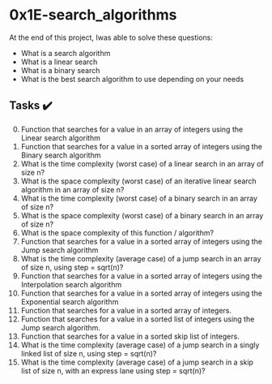 # 0x1E-search_algorithms

At the end of this project, Iwas able to solve these questions:
  
* What is a search algorithm
* What is a linear search
* What is a binary search
* What is the best search algorithm to use depending on your needs

## Tasks :heavy_check_mark:

0. Function that searches for a value in an array of integers using the Linear search algorithm
1. Function that searches for a value in a sorted array of integers using the Binary search algorithm
2. What is the time complexity (worst case) of a linear search in an array of size n?
3. What is the space complexity (worst case) of an iterative linear search algorithm in an array of size n?
4. What is the time complexity (worst case) of a binary search in an array of size n?
5. What is the space complexity (worst case) of a binary search in an array of size n?
6. What is the space complexity of this function / algorithm?
7. Function that searches for a value in a sorted array of integers using the Jump search algorithm
8. What is the time complexity (average case) of a jump search in an array of size n, using step = sqrt(n)?
9. Function that searches for a value in a sorted array of integers using the Interpolation search algorithm
10. Function that searches for a value in a sorted array of integers using the Exponential search algorithm
11. Function that searches for a value in a sorted array of integers.
12. Function that searches for a value in a sorted list of integers using the Jump search algorithm.
13. Function that searches for a value in a sorted skip list of integers.
14. What is the time complexity (average case) of a jump search in a singly  linked list of size n, using step = sqrt(n)?
15. What is the time complexity (average case) of a jump search in a skip list of size n, with an express lane using step = sqrt(n)?
